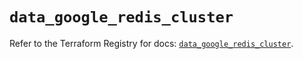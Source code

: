 # `data_google_redis_cluster`

Refer to the Terraform Registry for docs: [`data_google_redis_cluster`](https://registry.terraform.io/providers/hashicorp/google-beta/6.49.3/docs/data-sources/google_redis_cluster).
